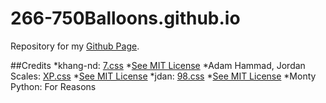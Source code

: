# 266-750Balloons.github.io
Repository for my [Github Page](https://266-750balloons.github.io/).

##Credits
*khang-nd: [7.css](https://khang-nd.github.io/7.css/)
  *[See MIT License](https://github.com/khang-nd/7.css/blob/main/LICENSE)
*Adam Hammad, Jordan Scales: [XP.css](https://botoxparty.github.io/XP.css/)
  *[See MIT License](https://github.com/botoxparty/XP.css/blob/main/LICENSE)
*jdan: [98.css](https://jdan.github.io/98.css/)
  *[See MIT License](https://github.com/jdan/98.css/blob/main/LICENSE)
*Monty Python: For Reasons
